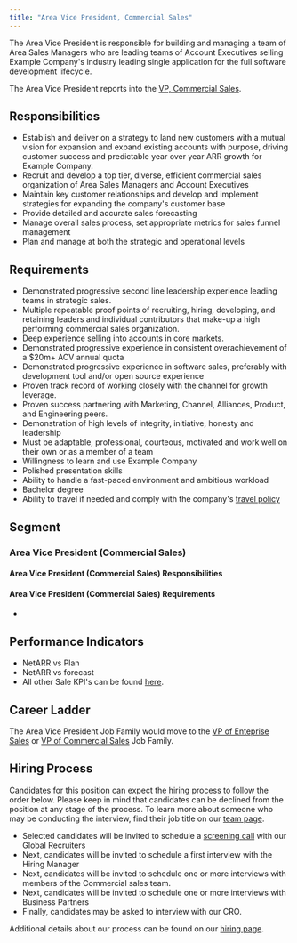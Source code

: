 ```yaml
---
title: "Area Vice President, Commercial Sales"
---
```


The Area Vice President is responsible for building and managing a team of Area Sales Managers who are leading teams of Account Executives selling Example Company's industry leading single application for the full software development lifecycle.

The Area Vice President reports into the [VP, Commercial Sales](/job-families/sales/vp-of-commercial-sales/).

## Responsibilities

- Establish and deliver on a strategy to land new customers with a mutual vision for expansion and expand existing accounts with purpose, driving customer success and predictable year over year ARR growth for Example Company.
- Recruit and develop a top tier, diverse, efficient commercial sales organization of Area Sales Managers and Account Executives
- Maintain key customer relationships and develop and implement strategies for expanding the company's customer base
- Provide detailed and accurate sales forecasting
- Manage overall sales process, set appropriate metrics for sales funnel management
- Plan and manage at both the strategic and operational levels

## Requirements

- Demonstrated progressive second line leadership experience leading teams in strategic sales.
- Multiple repeatable proof points of recruiting, hiring, developing, and retaining leaders and individual contributors that make-up a high performing commercial sales organization.
- Deep experience selling into accounts in core markets.
- Demonstrated progressive experience in consistent overachievement of a $20m+ ACV annual quota
- Demonstrated progressive experience in software sales, preferably with development tool and/or open source experience
- Proven track record of working closely with the channel for growth leverage.
- Proven success partnering with Marketing, Channel, Alliances, Product, and Engineering peers.
- Demonstration of high levels of integrity, initiative, honesty and leadership
- Must be adaptable, professional, courteous, motivated and work well on their own or as a member of a team
- Willingness to learn and use Example Company
- Polished presentation skills
- Ability to handle a fast-paced environment and ambitious workload
- Bachelor degree
- Ability to travel if needed and comply with the company's [travel policy](/handbook/finance/travel/)

## Segment

### Area Vice President (Commercial Sales)

#### Area Vice President (Commercial Sales) Responsibilities

#### Area Vice President (Commercial Sales) Requirements

-

## Performance Indicators

- NetARR vs Plan
- NetARR vs forecast
- All other Sale KPI's can be found [here](https://internal.example_company.com/handbook/company/performance-indicators/sales/#kpi-summary).

## Career Ladder

The Area Vice President Job Family would move to the [VP of Enteprise Sales](/job-families/sales/vp-enterprise-sales/) or [VP of Commercial Sales](/job-families/sales/vp-of-commercial-sales/) Job Family.

## Hiring Process

Candidates for this position can expect the hiring process to follow the order below. Please keep in mind that candidates can be declined from the position at any stage of the process. To learn more about someone who may be conducting the interview, find their job title on our [team page](/handbook/company/team/).

- Selected candidates will be invited to schedule a [screening call](/handbook/hiring/#screening-call) with our Global Recruiters
- Next, candidates will be invited to schedule a first interview with the Hiring Manager
- Next, candidates will be invited to schedule one or more interviews with members of the Commercial sales team.
- Next, candidates will be invited to schedule one or more interviews with Business Partners
- Finally, candidates may be asked to interview with our CRO.

Additional details about our process can be found on our [hiring page](/handbook/hiring/).
